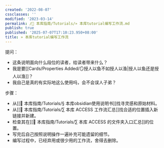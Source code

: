```yaml
---
created: '2022-08-07'
cssclasses: ''
modified: '2023-03-14'
permalink: /🧰 本库指南/Tutorials/» 本库tutorial编写工作流.md
publish: true
published: '2025-07-07T17:10:23.950+08:00'
title: » 本库tutorial编写工作流
---
```

提问：

- 这条说明面向什么段位的读者，给读者带来什么？
- 我是要[[Cards/Properties Added/🪞授人以鱼不如授人以渔\|授人以鱼还是授人以渔]]？
- 我自己是真的有实际地这么使用吗，会不会误人子弟？

步骤：

- 从[[🧰 本库指南/Tutorials/§ 本库obsidian使用说明书]]找寻灵感和原始材料。
- 从[[🧰 本库指南/Tutorials/∑ 本库 ACCESS 工作流汇总]]找合适的位置插入新链接并新建。
- 检查其在[[🧰 本库指南/Tutorials/∑ 本库 ACCESS 的文件夹入口汇总]]的位置。
- 写完后自己按照说明操作一遍补充可能遗留的细节。
- 编写过程中，已经弃用或很少用的工作流，舍得去删除。